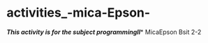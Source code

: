 # activities_-mica-Epson-
*****This activity is for the subject programmingII******
MicaEpson Bsit 2-2
